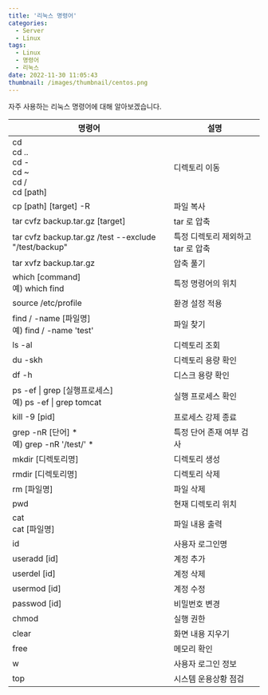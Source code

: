 ```yaml
---
title: '리눅스 명령어'
categories:
  - Server
  - Linux
tags:
  - Linux
  - 명령어
  - 리눅스
date: 2022-11-30 11:05:43
thumbnail: /images/thumbnail/centos.png
---
```


자주 사용하는 리눅스 명령어에 대해 알아보겠습니다.

| 명령어                                                              | 설명                               |
| ------------------------------------------------------------------- | ---------------------------------- |
| cd</br>cd ..</br>cd -</br>cd ~</br>cd /</br>cd [path]               | 디렉토리 이동                      |
| cp [path] [target] -R                                               | 파일 복사                          |
| tar cvfz backup.tar.gz [target]                                     | tar 로 압축                        |
| tar cvfz backup.tar.gz /test --exclude "/test/backup"               | 특정 디렉토리 제외하고 tar 로 압축 |
| tar xvfz backup.tar.gz                                              | 압축 풀기                          |
| which [command]</br>예) which find                                  | 특정 명령어의 위치                 |
| source /etc/profile                                                 | 환경 설정 적용                     |
| find / -name [파일명]</br>예) find / -name 'test'                   | 파일 찾기                          |
| ls -al                                                              | 디렉토리 조회                      |
| du -skh                                                             | 디렉토리 용량 확인                 |
| df -h                                                               | 디스크 용량 확인                   |
| ps -ef &#124; grep [실행프로세스]</br>예) ps -ef &#124; grep tomcat | 실행 프로세스 확인                 |
| kill -9 [pid]                                                       | 프로세스 강제 종료                 |
| grep -nR [단어] \* </br>예) grep -nR '/test/' \*                    | 특정 단어 존재 여부 검사           |
| mkdir [디렉토리명]                                                  | 디렉토리 생성                      |
| rmdir [디렉토리명]                                                  | 디렉토리 삭제                      |
| rm [파일명]                                                         | 파일 삭제                          |
| pwd                                                                 | 현재 디렉토리 위치                 |
| cat<br>cat [파일명]                                                 | 파일 내용 출력                     |
| id                                                                  | 사용자 로그인명                    |
| useradd [id]                                                        | 계정 추가                          |
| userdel [id]                                                        | 계정 삭제                          |
| usermod [id]                                                        | 계정 수정                          |
| passwod [id]                                                        | 비밀번호 변경                      |
| chmod                                                               | 실행 권한                          |
| clear                                                               | 화면 내용 지우기                   |
| free                                                                | 메모리 확인                        |
| w                                                                   | 사용자 로그인 정보                 |
| top                                                                 | 시스템 운용상황 점검               |
